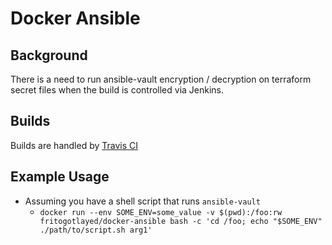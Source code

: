# Docker Ansible

## Background

There is a need to run ansible-vault encryption / decryption on terraform secret files when the build is controlled via Jenkins. 

## Builds

Builds are handled by [Travis CI](https://travis-ci.org/fritogotlayed/docker-ansible)

## Example Usage

* Assuming you have a shell script that runs `ansible-vault`
  * `docker run --env SOME_ENV=some_value -v $(pwd):/foo:rw fritogotlayed/docker-ansible bash -c 'cd /foo; echo "$SOME_ENV" ./path/to/script.sh arg1'`

